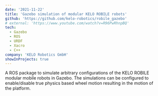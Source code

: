 ```yaml
---
date: '2021-11-22'
title: 'Gazebo simulation of modular KELO ROBILE robots'
github: 'https://github.com/kelo-robotics/robile_gazebo'
# external: 'https://www.youtube.com/watch?v=R96PwRhnpBQ'
tech:
  - Gazebo
  - ROS
  - URDF
  - Xacro
  - C++
company: 'KELO Robotics GmbH'
showInProjects: true
---
```


A ROS package to simulate arbitrary configurations of the KELO ROBILE modular mobile robots in Gazebo. The simulations can be configured to enable/disable true physics based wheel motion resulting in the motion of the platform.
